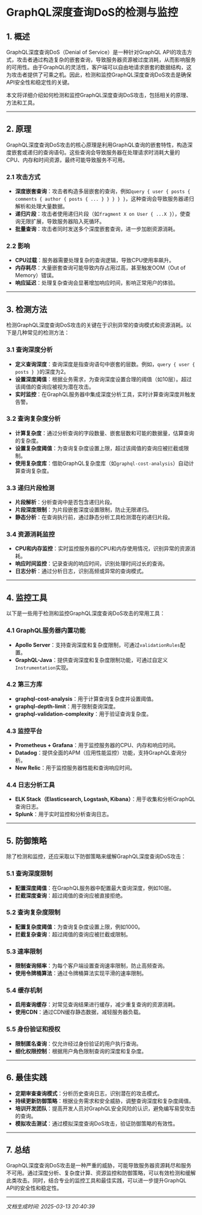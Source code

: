 # GraphQL深度查询DoS的检测与监控

## 1. 概述

GraphQL深度查询DoS（Denial of Service）是一种针对GraphQL API的攻击方式，攻击者通过构造复杂的嵌套查询，导致服务器资源被过度消耗，从而影响服务的可用性。由于GraphQL的灵活性，客户端可以自由地请求嵌套的数据结构，这为攻击者提供了可乘之机。因此，检测和监控GraphQL深度查询DoS攻击是确保API安全性和稳定性的关键。

本文将详细介绍如何检测和监控GraphQL深度查询DoS攻击，包括相关的原理、方法和工具。

---

## 2. 原理

GraphQL深度查询DoS攻击的核心原理是利用GraphQL查询的嵌套特性，构造深度嵌套或递归的查询语句。这些查询会导致服务器在处理请求时消耗大量的CPU、内存和时间资源，最终可能导致服务不可用。

### 2.1 攻击方式
- **深度嵌套查询**：攻击者构造多层嵌套的查询，例如`query { user { posts { comments { author { posts { ... } } } } }`，这种查询会导致服务器递归解析和处理大量数据。
- **递归片段**：攻击者使用递归片段（如`fragment X on User { ...X }`），使查询无限扩展，导致服务器陷入死循环。
- **批量查询**：攻击者同时发送多个深度嵌套查询，进一步加剧资源消耗。

### 2.2 影响
- **CPU过载**：服务器需要处理复杂的查询逻辑，导致CPU使用率飙升。
- **内存耗尽**：大量嵌套查询可能导致内存占用过高，甚至触发OOM（Out of Memory）错误。
- **响应延迟**：处理复杂查询会显著增加响应时间，影响正常用户的体验。

---

## 3. 检测方法

检测GraphQL深度查询DoS攻击的关键在于识别异常的查询模式和资源消耗。以下是几种常见的检测方法：

### 3.1 查询深度分析
- **定义查询深度**：查询深度是指查询语句中嵌套的层数。例如，`query { user { posts } }`的深度为2。
- **设置深度阈值**：根据业务需求，为查询深度设置合理的阈值（如10层）。超过该阈值的查询应被视为潜在攻击。
- **实时监控**：在GraphQL服务器中集成深度分析工具，实时计算查询深度并触发告警。

### 3.2 查询复杂度分析
- **计算复杂度**：通过分析查询的字段数量、嵌套层数和可能的数据量，估算查询的复杂度。
- **设置复杂度阈值**：为查询复杂度设置上限，超过该阈值的查询应被拦截或限制。
- **使用复杂度库**：借助GraphQL复杂度库（如`graphql-cost-analysis`）自动计算查询复杂度。

### 3.3 递归片段检测
- **片段解析**：分析查询中是否包含递归片段。
- **片段深度限制**：为片段嵌套深度设置限制，防止无限递归。
- **静态分析**：在查询执行前，通过静态分析工具检测潜在的递归片段。

### 3.4 资源消耗监控
- **CPU和内存监控**：实时监控服务器的CPU和内存使用情况，识别异常的资源消耗。
- **响应时间监控**：记录查询的响应时间，识别处理时间过长的查询。
- **日志分析**：通过分析日志，识别高频或异常的查询模式。

---

## 4. 监控工具

以下是一些用于检测和监控GraphQL深度查询DoS攻击的常用工具：

### 4.1 GraphQL服务器内置功能
- **Apollo Server**：支持查询深度和复杂度限制，可通过`validationRules`配置。
- **GraphQL-Java**：提供查询深度和复杂度限制功能，可通过自定义`Instrumentation`实现。

### 4.2 第三方库
- **graphql-cost-analysis**：用于计算查询复杂度并设置阈值。
- **graphql-depth-limit**：用于限制查询深度。
- **graphql-validation-complexity**：用于验证查询复杂度。

### 4.3 监控平台
- **Prometheus + Grafana**：用于监控服务器的CPU、内存和响应时间。
- **Datadog**：提供全面的APM（应用性能监控）功能，支持GraphQL查询分析。
- **New Relic**：用于监控服务器性能和查询响应时间。

### 4.4 日志分析工具
- **ELK Stack（Elasticsearch, Logstash, Kibana）**：用于收集和分析GraphQL查询日志。
- **Splunk**：用于实时监控和分析查询日志。

---

## 5. 防御策略

除了检测和监控，还应采取以下防御策略来缓解GraphQL深度查询DoS攻击：

### 5.1 查询深度限制
- **配置深度阈值**：在GraphQL服务器中配置最大查询深度，例如10层。
- **拦截深度查询**：超过阈值的查询应被直接拒绝。

### 5.2 查询复杂度限制
- **配置复杂度阈值**：为查询复杂度设置上限，例如1000。
- **拦截复杂查询**：超过阈值的查询应被拦截或限制。

### 5.3 速率限制
- **限制查询频率**：为每个客户端设置查询速率限制，防止高频查询。
- **使用令牌桶算法**：通过令牌桶算法实现平滑的速率限制。

### 5.4 缓存机制
- **启用查询缓存**：对常见查询结果进行缓存，减少重复查询的资源消耗。
- **使用CDN**：通过CDN缓存静态数据，减轻服务器负载。

### 5.5 身份验证和授权
- **限制匿名查询**：仅允许经过身份验证的用户执行查询。
- **细化权限控制**：根据用户角色限制查询的深度和复杂度。

---

## 6. 最佳实践

- **定期审查查询模式**：分析历史查询日志，识别潜在的攻击模式。
- **持续更新防御策略**：根据业务需求和安全威胁，调整查询深度和复杂度阈值。
- **培训开发团队**：提高开发人员对GraphQL安全风险的认识，避免编写易受攻击的查询。
- **模拟攻击测试**：通过模拟深度查询DoS攻击，验证防御策略的有效性。

---

## 7. 总结

GraphQL深度查询DoS攻击是一种严重的威胁，可能导致服务器资源耗尽和服务不可用。通过深度分析、复杂度计算、资源监控和防御策略，可以有效检测和缓解此类攻击。同时，结合专业的监控工具和最佳实践，可以进一步提升GraphQL API的安全性和稳定性。

---

*文档生成时间: 2025-03-13 20:40:39*
